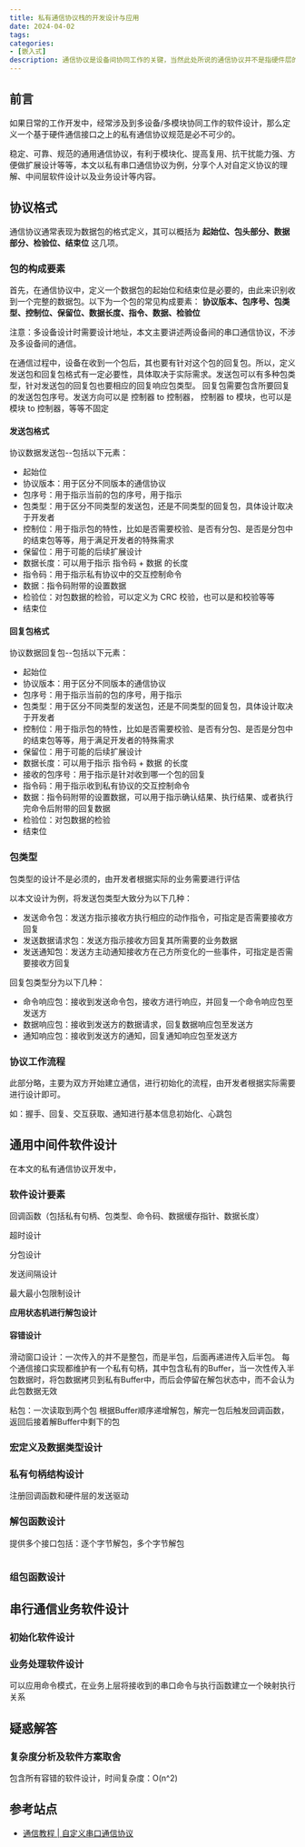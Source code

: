 ```yaml
---
title: 私有通信协议栈的开发设计与应用
date: 2024-04-02
tags:
categories:
- [嵌入式]
description: 通信协议是设备间协同工作的关键，当然此处所说的通信协议并不是指硬件层的 UART、IIC、SPI 等通信接口，也不是指 BLE、WI-FI、USB 此类数据传输协议，其是特指在已经实现设备间数据透明传输通路的基础上，再封装的一层私有协议，用于规范设备间业务数据/功能/命令等的交互，从而实现稳定可靠的多设备多模块间协同工作。
---
```




## 前言

如果日常的工作开发中，经常涉及到多设备/多模块协同工作的软件设计，那么定义一个基于硬件通信接口之上的私有通信协议规范是必不可少的。

稳定、可靠、规范的通用通信协议，有利于模块化、提高复用、抗干扰能力强、方便做扩展设计等等，本文以私有串口通信协议为例，分享个人对自定义协议的理解、中间层软件设计以及业务设计等内容。


## 协议格式

通信协议通常表现为数据包的格式定义，其可以概括为 **起始位、包头部分、数据部分、检验位、结束位** 这几项。

### 包的构成要素

首先，在通信协议中，定义一个数据包的起始位和结束位是必要的，由此来识别收到一个完整的数据包。以下为一个包的常见构成要素：
**协议版本、包序号、包类型、控制位、保留位、数据长度、指令、数据、检验位**

注意：多设备设计时需要设计地址，本文主要讲述两设备间的串口通信协议，不涉及多设备间的通信。

在通信过程中，设备在收到一个包后，其也要有针对这个包的回复包。所以，定义发送包和回复包格式有一定必要性，具体取决于实际需求。发送包可以有多种包类型，针对发送包的回复包也要相应的回复响应包类型。 回复包需要包含所要回复的发送包包序号。发送方向可以是 控制器 to 控制器， 控制器 to 模块，也可以是 模块 to 控制器，等等不固定


#### 发送包格式

协议数据发送包--包括以下元素：
- 起始位
- 协议版本：用于区分不同版本的通信协议
- 包序号：用于指示当前的包的序号，用于指示
- 包类型：用于区分不同类型的发送包，还是不同类型的回复包，具体设计取决于开发者
- 控制位：用于指示包的特性，比如是否需要校验、是否有分包、是否是分包中的结束包等等，用于满足开发者的特殊需求
- 保留位：用于可能的后续扩展设计
- 数据长度：可以用于指示 指令码 + 数据 的长度
- 指令码：用于指示私有协议中的交互控制命令
- 数据：指令码附带的设置数据
- 检验位：对包数据的检验，可以定义为 CRC 校验，也可以是和校验等等
- 结束位


#### 回复包格式

协议数据回复包--包括以下元素：
- 起始位
- 协议版本：用于区分不同版本的通信协议
- 包序号：用于指示当前的包的序号，用于指示
- 包类型：用于区分不同类型的发送包，还是不同类型的回复包，具体设计取决于开发者
- 控制位：用于指示包的特性，比如是否需要校验、是否有分包、是否是分包中的结束包等等，用于满足开发者的特殊需求
- 保留位：用于可能的后续扩展设计
- 数据长度：可以用于指示 指令码 + 数据 的长度
- 接收的包序号：用于指示是针对收到哪一个包的回复
- 指令码：用于指示收到私有协议的交互控制命令
- 数据：指令码附带的设置数据，可以用于指示确认结果、执行结果、或者执行完命令后附带的回复数据
- 检验位：对包数据的检验
- 结束位

### 包类型

包类型的设计不是必须的，由开发者根据实际的业务需要进行评估

以本文设计为例，将发送包类型大致分为以下几种：
- 发送命令包：发送方指示接收方执行相应的动作指令，可指定是否需要接收方回复
- 发送数据请求包：发送方指示接收方回复其所需要的业务数据
- 发送通知包：发送方主动通知接收方在己方所变化的一些事件，可指定是否需要接收方回复

回复包类型分为以下几种：
- 命令响应包：接收到发送命令包，接收方进行响应，并回复一个命令响应包至发送方
- 数据响应包：接收到发送方的数据请求，回复数据响应包至发送方
- 通知响应包：接收到发送方的通知，回复通知响应包至发送方


### 协议工作流程

此部分略，主要为双方开始建立通信，进行初始化的流程，由开发者根据实际需要进行设计即可。

如：握手、回复、交互获取、通知进行基本信息初始化、心跳包



## 通用中间件软件设计

在本文的私有通信协议开发中，


### 软件设计要素

回调函数（包括私有句柄、包类型、命令码、数据缓存指针、数据长度）

超时设计

分包设计

发送间隔设计

最大最小包限制设计


**应用状态机进行解包设计**


#### 容错设计

滑动窗口设计：一次传入的并不是整包，而是半包，后面再递进传入后半包。
每个通信接口实现都维护有一个私有句柄，其中包含私有的Buffer，当一次性传入半包数据时，将包数据拷贝到私有Buffer中，而后会停留在解包状态中，而不会认为此包数据无效


粘包：一次读取到两个包
根据Buffer顺序递增解包，解完一包后触发回调函数，返回后接着解Buffer中剩下的包


### 宏定义及数据类型设计


### 私有句柄结构设计

注册回调函数和硬件层的发送驱动


### 解包函数设计

提供多个接口包括：逐个字节解包，多个字节解包

```c

```


### 组包函数设计






## 串行通信业务软件设计



### 初始化软件设计



### 业务处理软件设计

可以应用命令模式，在业务上层将接收到的串口命令与执行函数建立一个映射执行关系


## 疑惑解答

### 复杂度分析及软件方案取舍

包含所有容错的软件设计，时间复杂度：O(n^2)


## 参考站点


- [通信教程 | 自定义串口通信协议](https://blog.csdn.net/ybhuangfugui/article/details/123143683)


